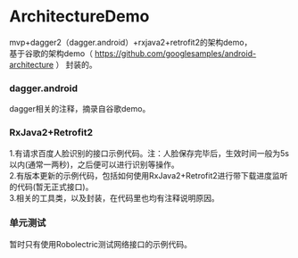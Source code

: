 # ArchitectureDemo
mvp+dagger2（dagger.android）+rxjava2+retrofit2的架构demo，  
基于谷歌的架构demo（ https://github.com/googlesamples/android-architecture ） 封装的。

### dagger.android
dagger相关的注释，摘录自谷歌demo。

### RxJava2+Retrofit2
1.有请求百度人脸识别的接口示例代码。注：人脸保存完毕后，生效时间一般为5s以内(通常一两秒)，之后便可以进行识别等操作。  
2.有版本更新的示例代码，包括如何使用RxJava2+Retrofit2进行带下载进度监听的代码(暂无正式接口)。  
3.相关的工具类，以及封装，在代码里也均有注释说明原因。


### 单元测试
暂时只有使用Robolectric测试网络接口的示例代码。